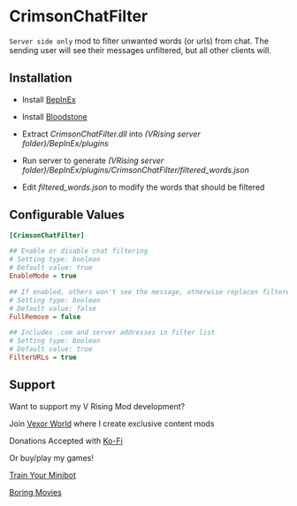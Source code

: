 # CrimsonChatFilter
`Server side only` mod to filter unwanted words (or urls) from chat. The sending user will see their messages unfiltered, but all other clients will.

## Installation
* Install [BepInEx](https://v-rising.thunderstore.io/package/BepInEx/BepInExPack_V_Rising/)
* Install [Bloodstone](https://github.com/decaprime/Bloodstone/releases/tag/v0.2.1)
* Extract _CrimsonChatFilter.dll_ into _(VRising server folder)/BepInEx/plugins_

* Run server to generate _(VRising server folder)/BepInEx/plugins/CrimsonChatFilter/filtered_words.json_
* Edit _filtered_words.json_ to modify the words that should be filtered

## Configurable Values
```ini
[CrimsonChatFilter]

## Enable or disable chat filtering
# Setting type: boolean
# Default value: true
EnableMode = true

## If enabled, others won't see the message, otherwise replaces filtered words with ****
# Setting type: boolean
# Default value: false
FullRemove = false

## Includes .com and server addresses in filter list
# Setting type: boolean
# Default value: true
FilterURLs = true
```

## Support

Want to support my V Rising Mod development? 

Join [Vexor World]() where I create exclusive content mods

Donations Accepted with [Ko-Fi](https://ko-fi.com/skytech6)

Or buy/play my games! 

[Train Your Minibot](https://store.steampowered.com/app/713740/Train_Your_Minibot/) 

[Boring Movies](https://store.steampowered.com/app/1792500/Boring_Movies/)